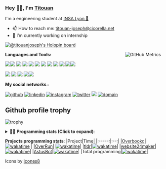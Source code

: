 <!--
**titouan-joseph/titouan-joseph** is a ✨ _special_ ✨ repository because its `README.md` (this file) appears on your GitHub profile.

Here are some ideas to get you started:

- 🔭 I’m currently working on ...
- 🌱 I’m currently learning ...
- 👯 I’m looking to collaborate on ...
- 🤔 I’m looking for help with ...
- 💬 Ask me about ...
- 📫 How to reach me: ...
- 😄 Pronouns: ...
- ⚡ Fun fact: ...
-->

### Hey 👋🏽, I'm [Titouan](https://github.com/Titouan-Joseph) 

I'm a engineering student at  [INSA Lyon 🦏](https://www.insa-lyon.fr/en/)

- 📫 How to reach me: [titouan-joseph@cicorella.net](mailto:titouan-joseph@cicorella.net)
- 🔭 I’m currently working on internship

[![@titouanjoseph's Holopin board](https://holopin.me/titouanjoseph)](https://holopin.io/@titouanjoseph)

  <img align="right" alt="GitHub Metrics" src="https://metrics.lecoq.io/titouan-joseph" />

**Languages and Tools:**

[<img src="https://img.icons8.com/color/48/000000/python.png"/>]()[<img src="https://img.icons8.com/color/48/000000/java-coffee-cup-logo.png"/>]() [<img src="https://img.icons8.com/color/48/000000/c-programming.png"/>]() [<img src="https://img.icons8.com/color/48/000000/javascript.png"/>]() [<img src="https://img.icons8.com/color/48/000000/selenium-test-automation.png"/>]() [<img src="https://img.icons8.com/color/48/000000/git.png"/>]() [<img src="https://img.icons8.com/color/48/000000/console.png"/>]() [<img src="https://img.icons8.com/color/48/000000/android-os.png"/>]() [<img src="https://img.icons8.com/color/48/000000/pycharm.png"/>]() [<img src="https://img.icons8.com/color/48/000000/virtualbox.png"/>]() [<img src="https://img.icons8.com/color/48/000000/windows-10.png"/>]()[<img src="https://img.icons8.com/external-tal-revivo-color-tal-revivo/48/000000/external-development-experience-through-the-native-integrations-of-azure-with-visual-studio-logo-color-tal-revivo.png"/>]()

[<img src="https://img.icons8.com/color/48/000000/linux.png"/>]() [<img src="https://img.icons8.com/color/48/000000/nginx.png"/>]() [<img src="https://img.icons8.com/color/48/000000/raspberry-pi.png"/>]() [<img src="https://img.icons8.com/color/48/000000/docker.png"/>]()[<img src="https://img.icons8.com/color/48/000000/visual-studio-code-2019.png"/>]()

**My social networks :**

[<img src='https://img.icons8.com/fluent/48/000000/github.png' alt="github">](https://github.com/titouan-joseph)  [<img src='https://img.icons8.com/color/48/000000/linkedin.png' alt='linkedin'>](https://www.linkedin.com/in/titouan-joseph-revol/)  [<img src='https://img.icons8.com/color/48/000000/instagram-new.png' alt='instagram'>](https://www.instagram.com/tit_ci/)  [<img src='https://img.icons8.com/color/48/000000/twitter.png' alt='twitter'>](https://twitter.com/tit_ci) [<img src="https://img.icons8.com/color/48/000000/facebook.png"/>](https://www.facebook.com/titre01) [<img src="https://img.icons8.com/fluent/48/000000/domain.png" alt="domain"/>](https://titouan-joseph.cicorella.net)

## Github profile trophy

![trophy](https://github-profile-trophy.vercel.app/?username=titouan-joseph&no-frame=true&no-bg=true)

<details>
 <summary>👨‍💻 <b>Programming stats (Click to expand)</b>: </summary>
<!--START_SECTION:waka-->
![Code Time](http://img.shields.io/badge/Code%20Time-1%2C261%20hrs%2016%20mins-blue)

**🐱 My GitHub Data** 

> 🏆 104 Contributions in the Year 2023
 > 
> 📦 136.8 kB Used in GitHub's Storage 
 > 
> 🚫 Not Opted to Hire
 > 
> 📜 33 Public Repositories 
 > 
> 🔑 2 Private Repositories  
 > 
**I'm an Early 🐤** 

```text
🌞 Morning       73 commits       ███░░░░░░░░░░░░░░░░░░░░░░   12.83 % 
🌆 Daytime      228 commits       ██████████░░░░░░░░░░░░░░░   40.07 % 
🌃 Evening      219 commits       █████████░░░░░░░░░░░░░░░░   38.49 % 
🌙 Night         49 commits       ██░░░░░░░░░░░░░░░░░░░░░░░   08.61 % 

```
📅 **I'm Most Productive on Tuesday** 

```text
Monday          63 commits       ██░░░░░░░░░░░░░░░░░░░░░░░   11.07 % 
Tuesday        109 commits       ████░░░░░░░░░░░░░░░░░░░░░   19.16 % 
Wednesday      100 commits       ████░░░░░░░░░░░░░░░░░░░░░   17.57 % 
Thursday        87 commits       ███░░░░░░░░░░░░░░░░░░░░░░   15.29 % 
Friday          55 commits       ██░░░░░░░░░░░░░░░░░░░░░░░   09.67 % 
Saturday        71 commits       ███░░░░░░░░░░░░░░░░░░░░░░   12.48 % 
Sunday          84 commits       ███░░░░░░░░░░░░░░░░░░░░░░   14.76 % 

```


📊 **This Week I Spent My Time On** 

```text
⌚︎ Time Zone: Europe/Paris

💬 Programming Languages: 
Shell                    2 hrs 23 mins       ██████████████░░░░░░░░░░░   55.76 % 
Vue.js                   42 mins             ████░░░░░░░░░░░░░░░░░░░░░   16.50 % 
YAML                     27 mins             ██░░░░░░░░░░░░░░░░░░░░░░░   10.86 % 
TypeScript               25 mins             ██░░░░░░░░░░░░░░░░░░░░░░░   09.82 % 
Bash                     6 mins              ░░░░░░░░░░░░░░░░░░░░░░░░░   02.58 % 

🔥 Editors: 
Bash                     2 hrs 23 mins       ██████████████░░░░░░░░░░░   55.76 % 
VS Code                  1 hr 53 mins        ███████████░░░░░░░░░░░░░░   44.24 % 

🐱‍💻 Projects: 
Terminal                 1 hr 59 mins        ███████████░░░░░░░░░░░░░░   46.45 % 
Overrun                  1 hr 10 mins        ██████░░░░░░░░░░░░░░░░░░░   27.36 % 
Unknown Project          21 mins             ██░░░░░░░░░░░░░░░░░░░░░░░   08.49 % 
infra                    21 mins             ██░░░░░░░░░░░░░░░░░░░░░░░   08.26 % 
backend                  13 mins             █░░░░░░░░░░░░░░░░░░░░░░░░   05.34 % 

💻 Operating System: 
Linux                    3 hrs 33 mins       ████████████████████░░░░░   83.12 % 
Windows                  43 mins             ████░░░░░░░░░░░░░░░░░░░░░   16.88 % 

```

**I Mostly Code in Python** 

```text
Python                   19 repos            █████████████░░░░░░░░░░░░   54.29 % 
JavaScript               4 repos             ██░░░░░░░░░░░░░░░░░░░░░░░   11.43 % 
HTML                     2 repos             █░░░░░░░░░░░░░░░░░░░░░░░░   05.71 % 
C                        2 repos             █░░░░░░░░░░░░░░░░░░░░░░░░   05.71 % 
Markdown                 2 repos             █░░░░░░░░░░░░░░░░░░░░░░░░   05.71 % 

```



 Last Updated on 10/02/2023 13:57:46 UTC
<!--END_SECTION:waka-->

</details>

<b>Projects programming stats</b>:
|Project|Time|
|:-----:|:--:|
|[Overbookd](https://gitlab.com/24-heures-insa/overbookd-mono)| [![wakatime](https://wakatime.com/badge/user/07f10887-f0d8-43c1-b329-d19c27059283/project/ab706b0b-5add-409f-af94-4f37aa8fb446.svg)](https://wakatime.com/badge/user/07f10887-f0d8-43c1-b329-d19c27059283/project/ab706b0b-5add-409f-af94-4f37aa8fb446) |
|[OverRun](https://gitlab.com/24-heures-insa/overrun)| [![wakatime](https://wakatime.com/badge/user/07f10887-f0d8-43c1-b329-d19c27059283/project/48ffd86b-1347-40bc-b1dc-ce643f931244.svg)](https://wakatime.com/badge/user/07f10887-f0d8-43c1-b329-d19c27059283/project/48ffd86b-1347-40bc-b1dc-ce643f931244)|
|[tldr](https://github.com/tldr-pages/tldr)|[![wakatime](https://wakatime.com/badge/user/07f10887-f0d8-43c1-b329-d19c27059283/project/e25ceab6-07e9-4b76-9e55-f73d45e58856.svg)](https://wakatime.com/badge/user/07f10887-f0d8-43c1-b329-d19c27059283/project/e25ceab6-07e9-4b76-9e55-f73d45e58856)|
|[website24maker](https://github.com/24HeuresINSA/website24maker)|[![wakatime](https://wakatime.com/badge/user/07f10887-f0d8-43c1-b329-d19c27059283/project/0d2d9294-0be7-4646-9c4f-7169f120f4e7.svg)](https://wakatime.com/badge/user/07f10887-f0d8-43c1-b329-d19c27059283/project/0d2d9294-0be7-4646-9c4f-7169f120f4e7)|
|[AstusBot](https://github.com/TCastus/ASTUSbot)|[![wakatime](https://wakatime.com/badge/user/07f10887-f0d8-43c1-b329-d19c27059283/project/e6f09298-a37c-4761-b8d4-5ec7312fd79f.svg)](https://wakatime.com/badge/user/07f10887-f0d8-43c1-b329-d19c27059283/project/e6f09298-a37c-4761-b8d4-5ec7312fd79f)|
|Total programming|[![wakatime](https://wakatime.com/badge/user/07f10887-f0d8-43c1-b329-d19c27059283.svg)](https://wakatime.com/@07f10887-f0d8-43c1-b329-d19c27059283)|

Icons by [icones8](https://icones8.fr/)
